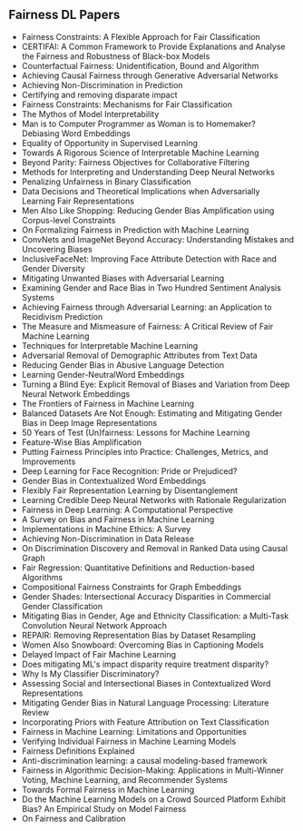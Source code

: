 
<h2>Fairness DL Papers </h2>
<ul>

                             

 <li><a target="_blank" href="https://github.com/manjunath5496/Fairness-DL-Papers/blob/master/fr(1).pdf" style="text-decoration:none;">Fairness Constraints:
A Flexible Approach for Fair Classification</a></li>

 <li><a target="_blank" href="https://github.com/manjunath5496/Fairness-DL-Papers/blob/master/fr(2).pdf" style="text-decoration:none;">CERTIFAI: A Common Framework to Provide Explanations and Analyse the Fairness and Robustness of Black-box Models</a></li>

<li><a target="_blank" href="https://github.com/manjunath5496/Fairness-DL-Papers/blob/master/fr(3).pdf" style="text-decoration:none;">Counterfactual Fairness: Unidentification, Bound and Algorithm</a></li>
 <li><a target="_blank" href="https://github.com/manjunath5496/Fairness-DL-Papers/blob/master/fr(4).pdf" style="text-decoration:none;">Achieving Causal Fairness through Generative Adversarial Networks</a></li>                              
<li><a target="_blank" href="https://github.com/manjunath5496/Fairness-DL-Papers/blob/master/fr(5).pdf" style="text-decoration:none;">Achieving Non-Discrimination in Prediction</a></li>
<li><a target="_blank" href="https://github.com/manjunath5496/Fairness-DL-Papers/blob/master/fr(6).pdf" style="text-decoration:none;">Certifying and removing disparate impact </a></li>
 <li><a target="_blank" href="https://github.com/manjunath5496/Fairness-DL-Papers/blob/master/fr(7).pdf" style="text-decoration:none;">Fairness Constraints: Mechanisms for Fair Classification</a></li>

 <li><a target="_blank" href="https://github.com/manjunath5496/Fairness-DL-Papers/blob/master/fr(8).pdf" style="text-decoration:none;"> The Mythos of Model Interpretability </a></li>
   <li><a target="_blank" href="https://github.com/manjunath5496/Fairness-DL-Papers/blob/master/fr(9).pdf" style="text-decoration:none;">Man is to Computer Programmer as Woman is to Homemaker? Debiasing Word Embeddings</a></li>
  
   
 <li><a target="_blank" href="https://github.com/manjunath5496/Fairness-DL-Papers/blob/master/fr(10).pdf" style="text-decoration:none;">Equality of Opportunity in Supervised Learning </a></li>                              
<li><a target="_blank" href="https://github.com/manjunath5496/Fairness-DL-Papers/blob/master/fr(11).pdf" style="text-decoration:none;">Towards A Rigorous Science of Interpretable Machine Learning</a></li>
<li><a target="_blank" href="https://github.com/manjunath5496/Fairness-DL-Papers/blob/master/fr(12).pdf" style="text-decoration:none;">Beyond Parity:
Fairness Objectives for Collaborative Filtering</a></li>
<li><a target="_blank" href="https://github.com/manjunath5496/Fairness-DL-Papers/blob/master/fr(13).pdf" style="text-decoration:none;">Methods for Interpreting and Understanding Deep Neural Networks</a></li>

<li><a target="_blank" href="https://github.com/manjunath5496/Fairness-DL-Papers/blob/master/fr(14).pdf" style="text-decoration:none;">Penalizing Unfairness in Binary Classification</a></li>
                              
<li><a target="_blank" href="https://github.com/manjunath5496/Fairness-DL-Papers/blob/master/fr(15).pdf" style="text-decoration:none;">Data Decisions and Theoretical Implications when Adversarially Learning Fair Representations</a></li>

<li><a target="_blank" href="https://github.com/manjunath5496/Fairness-DL-Papers/blob/master/fr(16).pdf" style="text-decoration:none;">Men Also Like Shopping:
Reducing Gender Bias Amplification using Corpus-level Constraints</a></li>

  <li><a target="_blank" href="https://github.com/manjunath5496/Fairness-DL-Papers/blob/master/fr(17).pdf" style="text-decoration:none;">On Formalizing Fairness in Prediction with Machine Learning</a></li>   
  
<li><a target="_blank" href="https://github.com/manjunath5496/Fairness-DL-Papers/blob/master/fr(18).pdf" style="text-decoration:none;">ConvNets and ImageNet Beyond Accuracy:
Understanding Mistakes and Uncovering Biases</a></li> 

  
<li><a target="_blank" href="https://github.com/manjunath5496/Fairness-DL-Papers/blob/master/fr(19).pdf" style="text-decoration:none;">InclusiveFaceNet:
Improving Face Attribute Detection with Race and Gender Diversity</a></li> 

<li><a target="_blank" href="https://github.com/manjunath5496/Fairness-DL-Papers/blob/master/fr(20).pdf" style="text-decoration:none;">Mitigating Unwanted Biases with Adversarial Learning</a></li>

<li><a target="_blank" href="https://github.com/manjunath5496/Fairness-DL-Papers/blob/master/fr(21).pdf" style="text-decoration:none;">Examining Gender and Race Bias
in Two Hundred Sentiment Analysis Systems</a></li>
<li><a target="_blank" href="https://github.com/manjunath5496/Fairness-DL-Papers/blob/master/fr(22).pdf" style="text-decoration:none;">Achieving Fairness through Adversarial Learning: an Application to Recidivism Prediction</a></li> 
 <li><a target="_blank" href="https://github.com/manjunath5496/Fairness-DL-Papers/blob/master/fr(23).pdf" style="text-decoration:none;">The Measure and Mismeasure of Fairness:
A Critical Review of Fair Machine Learning </a></li> 
 

   <li><a target="_blank" href="https://github.com/manjunath5496/Fairness-DL-Papers/blob/master/fr(24).pdf" style="text-decoration:none;">Techniques for Interpretable Machine Learning</a></li>
 
   <li><a target="_blank" href="https://github.com/manjunath5496/Fairness-DL-Papers/blob/master/fr(25).pdf" style="text-decoration:none;">Adversarial Removal of Demographic Attributes from Text Data</a></li>                              
 <li><a target="_blank" href="https://github.com/manjunath5496/Fairness-DL-Papers/blob/master/fr(26).pdf" style="text-decoration:none;">Reducing Gender Bias in Abusive Language Detection</a></li>
 <li><a target="_blank" href="https://github.com/manjunath5496/Fairness-DL-Papers/blob/master/fr(27).pdf" style="text-decoration:none;">Learning Gender-NeutralWord Embeddings</a></li>
   
 
   <li><a target="_blank" href="https://github.com/manjunath5496/Fairness-DL-Papers/blob/master/fr(28).pdf" style="text-decoration:none;">Turning a Blind Eye: Explicit Removal of Biases and Variation from Deep Neural Network Embeddings</a></li>
 
   <li><a target="_blank" href="https://github.com/manjunath5496/Fairness-DL-Papers/blob/master/fr(29).pdf" style="text-decoration:none;">The Frontiers of Fairness in Machine Learning </a></li>                              

  <li><a target="_blank" href="https://github.com/manjunath5496/Fairness-DL-Papers/blob/master/fr(30).pdf" style="text-decoration:none;">Balanced Datasets Are Not Enough:
Estimating and Mitigating Gender Bias in Deep Image Representations</a></li>
 
   <li><a target="_blank" href="https://github.com/manjunath5496/Fairness-DL-Papers/blob/master/fr(31).pdf" style="text-decoration:none;">50 Years of Test (Un)fairness: Lessons for Machine Learning </a></li> 
    <li><a target="_blank" href="https://github.com/manjunath5496/Fairness-DL-Papers/blob/master/fr(32).pdf" style="text-decoration:none;">Feature-Wise Bias Amplification</a></li> 

   <li><a target="_blank" href="https://github.com/manjunath5496/Fairness-DL-Papers/blob/master/fr(33).pdf" style="text-decoration:none;">Putting Fairness Principles into Practice: Challenges, Metrics, and Improvements</a></li>                              

  <li><a target="_blank" href="https://github.com/manjunath5496/Fairness-DL-Papers/blob/master/fr(34).pdf" style="text-decoration:none;">Deep Learning for Face Recognition: Pride or Prejudiced?</a></li> 
 
  <li><a target="_blank" href="https://github.com/manjunath5496/Fairness-DL-Papers/blob/master/fr(35).pdf" style="text-decoration:none;">Gender Bias in Contextualized Word Embeddings</a></li> 

  <li><a target="_blank" href="https://github.com/manjunath5496/Fairness-DL-Papers/blob/master/fr(36).pdf" style="text-decoration:none;">Flexibly Fair Representation Learning by Disentanglement</a></li> 
 
<li><a target="_blank" href="https://github.com/manjunath5496/Fairness-DL-Papers/blob/master/fr(37).pdf" style="text-decoration:none;">Learning Credible Deep Neural Networks with Rationale Regularization</a></li>
 <li><a target="_blank" href="https://github.com/manjunath5496/Fairness-DL-Papers/blob/master/fr(38).pdf" style="text-decoration:none;">Fairness in Deep Learning:
A Computational Perspective</a></li>
<li><a target="_blank" href="https://github.com/manjunath5496/Fairness-DL-Papers/blob/master/fr(39).pdf" style="text-decoration:none;">A Survey on Bias and Fairness in Machine Learning</a></li>
 <li><a target="_blank" href="https://github.com/manjunath5496/Fairness-DL-Papers/blob/master/fr(40).pdf" style="text-decoration:none;">Implementations in Machine Ethics: A Survey</a></li>                              
<li><a target="_blank" href="https://github.com/manjunath5496/Fairness-DL-Papers/blob/master/fr(41).pdf" style="text-decoration:none;">Achieving Non-Discrimination in Data Release</a></li>
<li><a target="_blank" href="https://github.com/manjunath5496/Fairness-DL-Papers/blob/master/fr(42).pdf" style="text-decoration:none;">On Discrimination Discovery and Removal
in Ranked Data using Causal Graph</a></li>
 
  <li><a target="_blank" href="https://github.com/manjunath5496/Fairness-DL-Papers/blob/master/fr(43).pdf" style="text-decoration:none;">Fair Regression: Quantitative Definitions and Reduction-based Algorithms</a></li>
 <li><a target="_blank" href="https://github.com/manjunath5496/Fairness-DL-Papers/blob/master/fr(44).pdf" style="text-decoration:none;">Compositional Fairness Constraints for Graph Embeddings</a></li>
   <li><a target="_blank" href="https://github.com/manjunath5496/Fairness-DL-Papers/blob/master/fr(45).pdf" style="text-decoration:none;">Gender Shades: Intersectional Accuracy Disparities in Commercial Gender Classification</a></li>  
   
<li><a target="_blank" href="https://github.com/manjunath5496/Fairness-DL-Papers/blob/master/fr(46).pdf" style="text-decoration:none;">Mitigating Bias in Gender, Age and Ethnicity Classification: a Multi-Task Convolution Neural Network Approach</a></li> 
                             
<li><a target="_blank" href="https://github.com/manjunath5496/Fairness-DL-Papers/blob/master/fr(47).pdf" style="text-decoration:none;">REPAIR: Removing Representation Bias by Dataset Resampling</a></li>
<li><a target="_blank" href="https://github.com/manjunath5496/Fairness-DL-Papers/blob/master/fr(48).pdf" style="text-decoration:none;">Women Also Snowboard:
Overcoming Bias in Captioning Models</a></li>

<li><a target="_blank" href="https://github.com/manjunath5496/Fairness-DL-Papers/blob/master/fr(49).pdf" style="text-decoration:none;">Delayed Impact of Fair Machine Learning</a></li>
                              
<li><a target="_blank" href="https://github.com/manjunath5496/Fairness-DL-Papers/blob/master/fr(50).pdf" style="text-decoration:none;">Does mitigating ML's impact disparity
require treatment disparity?</a></li>
<li><a target="_blank" href="https://github.com/manjunath5496/Fairness-DL-Papers/blob/master/fr(51).pdf" style="text-decoration:none;">Why Is My Classifier Discriminatory?</a></li>
<li><a target="_blank" href="https://github.com/manjunath5496/Fairness-DL-Papers/blob/master/fr(52).pdf" style="text-decoration:none;">Assessing Social and Intersectional Biases in Contextualized Word Representations</a></li>

<li><a target="_blank" href="https://github.com/manjunath5496/Fairness-DL-Papers/blob/master/fr(53).pdf" style="text-decoration:none;">Mitigating Gender Bias in Natural Language Processing: Literature Review</a></li>
 
<li><a target="_blank" href="https://github.com/manjunath5496/Fairness-DL-Papers/blob/master/fr(54).pdf" style="text-decoration:none;">Incorporating Priors with Feature Attribution on Text Classification </a></li>

<li><a target="_blank" href="https://github.com/manjunath5496/Fairness-DL-Papers/blob/master/fr(55).pdf" style="text-decoration:none;">Fairness in Machine Learning:
Limitations and Opportunities</a></li>
 
  <li><a target="_blank" href="https://github.com/manjunath5496/Fairness-DL-Papers/blob/master/fr(56).pdf" style="text-decoration:none;">Verifying Individual Fairness in Machine Learning Models </a></li>                              

  <li><a target="_blank" href="https://github.com/manjunath5496/Fairness-DL-Papers/blob/master/fr(57).pdf" style="text-decoration:none;">Fairness Definitions Explained</a></li>
 
   <li><a target="_blank" href="https://github.com/manjunath5496/Fairness-DL-Papers/blob/master/fr(58).pdf" style="text-decoration:none;">Anti-discrimination learning: a causal modeling-based framework</a></li>
   
<li><a target="_blank" href="https://github.com/manjunath5496/Fairness-DL-Papers/blob/master/fr(59).pdf" style="text-decoration:none;">Fairness in Algorithmic Decision-Making:
Applications in Multi-Winner Voting, Machine Learning, and Recommender Systems</a></li>
 
  <li><a target="_blank" href="https://github.com/manjunath5496/Fairness-DL-Papers/blob/master/fr(60).pdf" style="text-decoration:none;">Towards Formal Fairness in Machine Learning </a></li>                              

  <li><a target="_blank" href="https://github.com/manjunath5496/Fairness-DL-Papers/blob/master/fr(61).pdf" style="text-decoration:none;">Do the Machine Learning Models on a Crowd Sourced Platform Exhibit Bias? An Empirical Study on Model Fairness</a></li>
 
   <li><a target="_blank" href="https://github.com/manjunath5496/Fairness-DL-Papers/blob/master/fr(62).pdf" style="text-decoration:none;">On Fairness and Calibration</a></li>
      
   
   
   
   
   
   
   
   
</ul>
